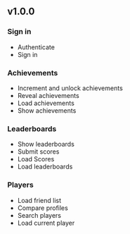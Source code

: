 ## v1.0.0

### Sign in
- Authenticate
- Sign in

### Achievements
- Increment and unlock achievements
- Reveal achievements
- Load achievements
- Show achievements

### Leaderboards
-  Show leaderboards
- Submit scores
- Load Scores
- Load leaderboards

### Players
- Load friend list
- Compare profiles
- Search players
- Load current player
